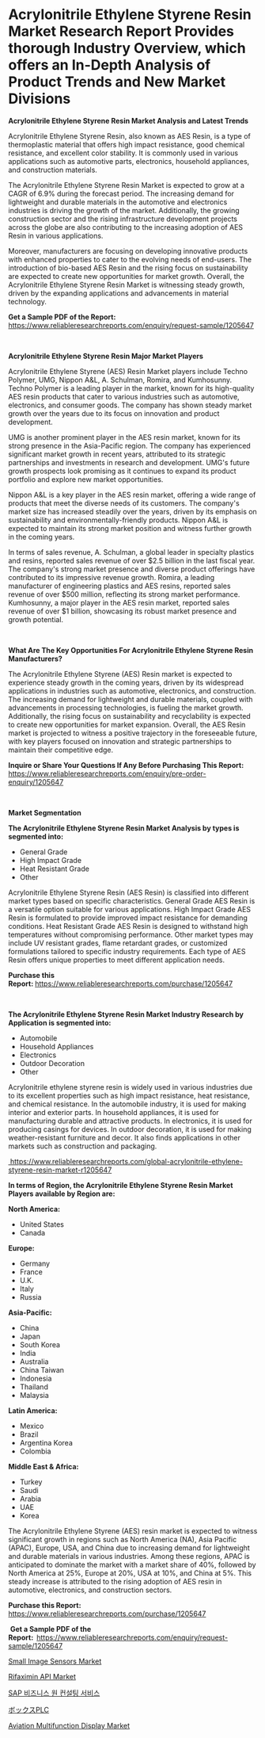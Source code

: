 <p><h1>Acrylonitrile Ethylene Styrene Resin Market Research Report Provides thorough Industry Overview, which offers an In-Depth Analysis of Product Trends and New Market Divisions</h1></p><p><strong>Acrylonitrile Ethylene Styrene Resin Market Analysis and Latest Trends</strong></p>
<p><p>Acrylonitrile Ethylene Styrene Resin, also known as AES Resin, is a type of thermoplastic material that offers high impact resistance, good chemical resistance, and excellent color stability. It is commonly used in various applications such as automotive parts, electronics, household appliances, and construction materials.</p><p>The Acrylonitrile Ethylene Styrene Resin Market is expected to grow at a CAGR of 6.9% during the forecast period. The increasing demand for lightweight and durable materials in the automotive and electronics industries is driving the growth of the market. Additionally, the growing construction sector and the rising infrastructure development projects across the globe are also contributing to the increasing adoption of AES Resin in various applications.</p><p>Moreover, manufacturers are focusing on developing innovative products with enhanced properties to cater to the evolving needs of end-users. The introduction of bio-based AES Resin and the rising focus on sustainability are expected to create new opportunities for market growth. Overall, the Acrylonitrile Ethylene Styrene Resin Market is witnessing steady growth, driven by the expanding applications and advancements in material technology.</p></p>
<p><strong>Get a Sample PDF of the Report:&nbsp;</strong> <a href="https://www.reliableresearchreports.com/enquiry/request-sample/1205647">https://www.reliableresearchreports.com/enquiry/request-sample/1205647</a></p>
<p>&nbsp;</p>
<p><strong>Acrylonitrile Ethylene Styrene Resin Major Market Players</strong></p>
<p><p>Acrylonitrile Ethylene Styrene (AES) Resin Market players include Techno Polymer, UMG, Nippon A&L, A. Schulman, Romira, and Kumhosunny. Techno Polymer is a leading player in the market, known for its high-quality AES resin products that cater to various industries such as automotive, electronics, and consumer goods. The company has shown steady market growth over the years due to its focus on innovation and product development.</p><p>UMG is another prominent player in the AES resin market, known for its strong presence in the Asia-Pacific region. The company has experienced significant market growth in recent years, attributed to its strategic partnerships and investments in research and development. UMG's future growth prospects look promising as it continues to expand its product portfolio and explore new market opportunities.</p><p>Nippon A&L is a key player in the AES resin market, offering a wide range of products that meet the diverse needs of its customers. The company's market size has increased steadily over the years, driven by its emphasis on sustainability and environmentally-friendly products. Nippon A&L is expected to maintain its strong market position and witness further growth in the coming years.</p><p>In terms of sales revenue, A. Schulman, a global leader in specialty plastics and resins, reported sales revenue of over $2.5 billion in the last fiscal year. The company's strong market presence and diverse product offerings have contributed to its impressive revenue growth. Romira, a leading manufacturer of engineering plastics and AES resins, reported sales revenue of over $500 million, reflecting its strong market performance. Kumhosunny, a major player in the AES resin market, reported sales revenue of over $1 billion, showcasing its robust market presence and growth potential.</p></p>
<p>&nbsp;</p>
<p><strong>What Are The Key Opportunities For Acrylonitrile Ethylene Styrene Resin Manufacturers?</strong></p>
<p><p>The Acrylonitrile Ethylene Styrene (AES) Resin market is expected to experience steady growth in the coming years, driven by its widespread applications in industries such as automotive, electronics, and construction. The increasing demand for lightweight and durable materials, coupled with advancements in processing technologies, is fueling the market growth. Additionally, the rising focus on sustainability and recyclability is expected to create new opportunities for market expansion. Overall, the AES Resin market is projected to witness a positive trajectory in the foreseeable future, with key players focused on innovation and strategic partnerships to maintain their competitive edge.</p></p>
<p><strong>Inquire or Share Your Questions If Any Before Purchasing This Report:</strong> <a href="https://www.reliableresearchreports.com/enquiry/pre-order-enquiry/1205647">https://www.reliableresearchreports.com/enquiry/pre-order-enquiry/1205647</a></p>
<p>&nbsp;</p>
<p><strong>Market Segmentation</strong></p>
<p><strong>The Acrylonitrile Ethylene Styrene Resin Market Analysis by types is segmented into:</strong></p>
<p><ul><li>General Grade</li><li>High Impact Grade</li><li>Heat Resistant Grade</li><li>Other</li></ul></p>
<p><p>Acrylonitrile Ethylene Styrene Resin (AES Resin) is classified into different market types based on specific characteristics. General Grade AES Resin is a versatile option suitable for various applications. High Impact Grade AES Resin is formulated to provide improved impact resistance for demanding conditions. Heat Resistant Grade AES Resin is designed to withstand high temperatures without compromising performance. Other market types may include UV resistant grades, flame retardant grades, or customized formulations tailored to specific industry requirements. Each type of AES Resin offers unique properties to meet different application needs.</p></p>
<p><strong>Purchase this Report:&nbsp;</strong><a href="https://www.reliableresearchreports.com/purchase/1205647">https://www.reliableresearchreports.com/purchase/1205647</a></p>
<p>&nbsp;</p>
<p><strong>The Acrylonitrile Ethylene Styrene Resin Market Industry Research by Application is segmented into:</strong></p>
<p><ul><li>Automobile</li><li>Household Appliances</li><li>Electronics</li><li>Outdoor Decoration</li><li>Other</li></ul></p>
<p><p>Acrylonitrile ethylene styrene resin is widely used in various industries due to its excellent properties such as high impact resistance, heat resistance, and chemical resistance. In the automobile industry, it is used for making interior and exterior parts. In household appliances, it is used for manufacturing durable and attractive products. In electronics, it is used for producing casings for devices. In outdoor decoration, it is used for making weather-resistant furniture and decor. It also finds applications in other markets such as construction and packaging.</p></p>
<p><a href="https://www.reliableresearchreports.com/global-acrylonitrile-ethylene-styrene-resin-market-r1205647">&nbsp;https://www.reliableresearchreports.com/global-acrylonitrile-ethylene-styrene-resin-market-r1205647</a></p>
<p><strong>In terms of Region, the Acrylonitrile Ethylene Styrene Resin Market Players available by Region are:</strong></p>
<p>
    <p> <strong> North America: </strong>
        <ul>
            <li>United States</li>
            <li>Canada</li>
        </ul>
        </p> 
    <p> <strong> Europe: </strong>
        <ul>
            <li>Germany</li>
            <li>France</li>
            <li>U.K.</li>
            <li>Italy</li>
            <li>Russia</li>
        </ul>
        </p> 
    <p> <strong> Asia-Pacific: </strong>
        <ul>
            <li>China</li>
            <li>Japan</li>
            <li>South Korea</li>
            <li>India</li>
            <li>Australia</li>
            <li>China Taiwan</li>
            <li>Indonesia</li>
            <li>Thailand</li>
            <li>Malaysia</li>
        </ul>
        </p> 
    <p> <strong> Latin America: </strong>
        <ul>
            <li>Mexico</li>
            <li>Brazil</li>
            <li>Argentina Korea</li>
            <li>Colombia</li>
        </ul>
        </p> 
    <p> <strong> Middle East & Africa: </strong>
        <ul>
            <li>Turkey</li>
            <li>Saudi</li>
            <li>Arabia</li>
            <li>UAE</li>
            <li>Korea</li>
        </ul>
    </p>
    </p>
<p><p>The Acrylonitrile Ethylene Styrene (AES) resin market is expected to witness significant growth in regions such as North America (NA), Asia Pacific (APAC), Europe, USA, and China due to increasing demand for lightweight and durable materials in various industries. Among these regions, APAC is anticipated to dominate the market with a market share of 40%, followed by North America at 25%, Europe at 20%, USA at 10%, and China at 5%. This steady increase is attributed to the rising adoption of AES resin in automotive, electronics, and construction sectors.</p></p>
<p><strong>Purchase this Report: </strong><a href="https://www.reliableresearchreports.com/purchase/1205647">https://www.reliableresearchreports.com/purchase/1205647</a></p>
<p>&nbsp;<strong>Get a Sample PDF of the Report:&nbsp;&nbsp;</strong><a href="https://www.reliableresearchreports.com/enquiry/request-sample/1205647">https://www.reliableresearchreports.com/enquiry/request-sample/1205647</a></p>
<p><strong></strong></p>
<p><p><a href="https://issuu.com/reportprime-2/docs/small-image-sensors-market-size-2030.pptx">Small Image Sensors Market</a></p><p><a href="https://github.com/wwwkeltoum/Market-Research-Report-List-3/blob/main/rifaximin-api-market.md">Rifaximin API Market</a></p><p><a href="https://github.com/vs10l4sfg5c/Market-Research-Report-List-2/blob/main/4176977106727.md">SAP 비즈니스 원 컨설팅 서비스</a></p><p><a href="https://github.com/nemesis2824/Market-Research-Report-List-2/blob/main/5325108111624.md">ボックスPLC</a></p><p><a href="https://github.com/joannesouthgate/Market-Research-Report-List-3/blob/main/aviation-multifunction-display-market.md">Aviation Multifunction Display Market</a></p></p>
